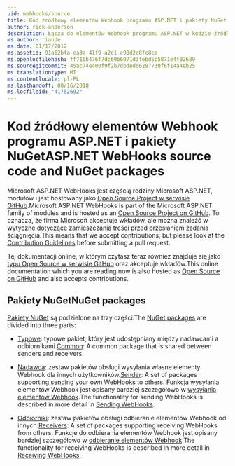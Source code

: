 ```yaml
---
uid: webhooks/source
title: Kod źródłowy elementów Webhook programu ASP.NET i pakiety NuGet | Dokumentacja firmy Microsoft
author: rick-anderson
description: Łącza do elementów Webhook programu ASP.NET w kodzie źródłowym oraz pakietów NuGet
ms.author: riande
ms.date: 01/17/2012
ms.assetid: 91a62bfa-ea3a-41f9-a2e1-e90d2c8fc8ca
ms.openlocfilehash: ff716b476f7dc69b6071d3febd5b5871e4f02689
ms.sourcegitcommit: 45ac74e400f9f2b7dbded66297730f6f14a4eb25
ms.translationtype: MT
ms.contentlocale: pl-PL
ms.lasthandoff: 08/16/2018
ms.locfileid: "41752692"
---
```

# <a name="aspnet-webhooks-source-code-and-nuget-packages"></a><span data-ttu-id="4f2af-103">Kod źródłowy elementów Webhook programu ASP.NET i pakiety NuGet</span><span class="sxs-lookup"><span data-stu-id="4f2af-103">ASP.NET WebHooks source code and NuGet packages</span></span>

<span data-ttu-id="4f2af-104">Microsoft ASP.NET WebHooks jest częścią rodziny Microsoft ASP.NET, modułów i jest hostowany jako [Open Source Project w serwisie GitHub](https://github.com/aspnet/WebHooks).</span><span class="sxs-lookup"><span data-stu-id="4f2af-104">Microsoft ASP.NET WebHooks is part of the Microsoft ASP.NET family of modules and is hosted as an [Open Source Project on GitHub](https://github.com/aspnet/WebHooks).</span></span> <span data-ttu-id="4f2af-105">To oznacza, że firma Microsoft akceptuje wkładów, ale można znaleźć w [wytyczne dotyczące zamieszczania treści](https://github.com/aspnet/Home/blob/master/CONTRIBUTING.md) przed przesłaniem żądania ściągnięcia.</span><span class="sxs-lookup"><span data-stu-id="4f2af-105">This means that we accept contributions, but please look at the [Contribution Guidelines](https://github.com/aspnet/Home/blob/master/CONTRIBUTING.md) before submitting a pull request.</span></span>

<span data-ttu-id="4f2af-106">Tej dokumentacji online, w którym czytasz teraz również znajduje się jako [typu Open Source w serwisie GitHub](http://docs.asp.net/en/latest/contribute/style-guide.html#style-guide) oraz akceptuje wkładów.</span><span class="sxs-lookup"><span data-stu-id="4f2af-106">This online documentation which you are reading now is also hosted as [Open Source on GitHub](http://docs.asp.net/en/latest/contribute/style-guide.html#style-guide) and also accepts contributions.</span></span>

## <a name="nuget-packages"></a><span data-ttu-id="4f2af-107">Pakiety NuGet</span><span class="sxs-lookup"><span data-stu-id="4f2af-107">NuGet packages</span></span>

<span data-ttu-id="4f2af-108">[Pakiety NuGet](https://nuget.org/packages?q=Microsoft.AspNet.WebHooks) są podzielone na trzy części:</span><span class="sxs-lookup"><span data-stu-id="4f2af-108">The [NuGet packages](https://nuget.org/packages?q=Microsoft.AspNet.WebHooks) are divided into three parts:</span></span>

* <span data-ttu-id="4f2af-109">[Typowe](https://www.nuget.org/packages?q=Microsoft.AspNet.WebHooks.Common): typowe pakiet, który jest udostępniany między nadawcami a odbiornikami.</span><span class="sxs-lookup"><span data-stu-id="4f2af-109">[Common](https://www.nuget.org/packages?q=Microsoft.AspNet.WebHooks.Common): A common package that is shared between senders and receivers.</span></span>

* <span data-ttu-id="4f2af-110">[Nadawca](https://www.nuget.org/packages?q=Microsoft.AspNet.WebHooks.Custom): zestaw pakietów obsługi wysyłania własne elementy Webhook dla innych użytkowników.</span><span class="sxs-lookup"><span data-stu-id="4f2af-110">[Sender](https://www.nuget.org/packages?q=Microsoft.AspNet.WebHooks.Custom): A set of packages supporting sending your own WebHooks to others.</span></span> <span data-ttu-id="4f2af-111">Funkcja wysyłania elementów Webhook jest opisany bardziej szczegółowo w [wysyłania elementów Webhook](sending/index.md).</span><span class="sxs-lookup"><span data-stu-id="4f2af-111">The functionality for sending WebHooks is described in more detail in [Sending WebHooks](sending/index.md).</span></span>

* <span data-ttu-id="4f2af-112">[Odbiorniki](https://www.nuget.org/packages?q=Microsoft.AspNet.WebHooks.Receivers): zestaw pakietów obsługi odbieranie elementów Webhook od innych.</span><span class="sxs-lookup"><span data-stu-id="4f2af-112">[Receivers](https://www.nuget.org/packages?q=Microsoft.AspNet.WebHooks.Receivers): A set of packages supporting receiving WebHooks from others.</span></span> <span data-ttu-id="4f2af-113">Funkcje do odbierania elementów Webhook jest opisany bardziej szczegółowo w [odbieranie elementów Webhook](receiving/index.md).</span><span class="sxs-lookup"><span data-stu-id="4f2af-113">The functionality for receiving WebHooks is described in more detail in [Receiving WebHooks](receiving/index.md).</span></span>
